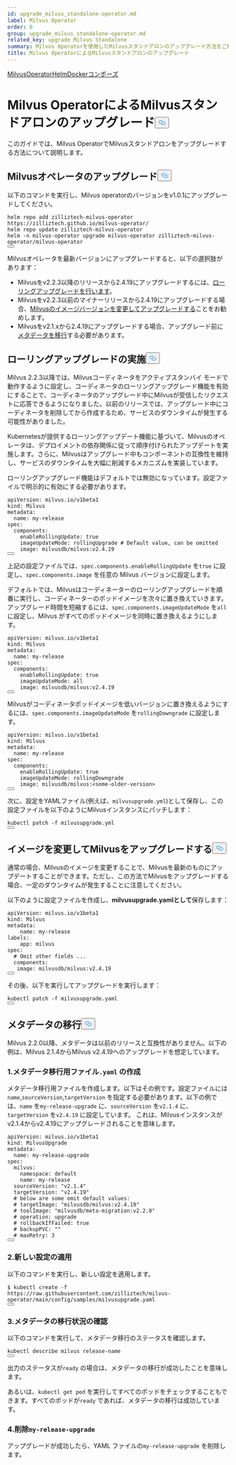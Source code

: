 ```yaml
---
id: upgrade_milvus_standalone-operator.md
label: Milvus Operator
order: 0
group: upgrade_milvus_standalone-operator.md
related_key: upgrade Milvus Standalone
summary: Milvus Operatorを使用したMilvusスタンドアロンのアップグレード方法をご紹介します。
title: Milvus OperatorによるMilvusスタンドアロンのアップグレード
---
```

<div class="tab-wrapper"><a href="/docs/ja/upgrade_milvus_standalone-operator.md" class='active '>Milvus</a><a href="/docs/ja/upgrade_milvus_standalone-helm.md" class=''>OperatorHelmDocker</a><a href="/docs/ja/upgrade_milvus_standalone-docker.md" class=''>コンポーズ</a></div>
<h1 id="Upgrade-Milvus-Standalone-with-Milvus-Operator" class="common-anchor-header">Milvus OperatorによるMilvusスタンドアロンのアップグレード<button data-href="#Upgrade-Milvus-Standalone-with-Milvus-Operator" class="anchor-icon" translate="no">
      <svg translate="no"
        aria-hidden="true"
        focusable="false"
        height="20"
        version="1.1"
        viewBox="0 0 16 16"
        width="16"
      >
        <path
          fill="#0092E4"
          fill-rule="evenodd"
          d="M4 9h1v1H4c-1.5 0-3-1.69-3-3.5S2.55 3 4 3h4c1.45 0 3 1.69 3 3.5 0 1.41-.91 2.72-2 3.25V8.59c.58-.45 1-1.27 1-2.09C10 5.22 8.98 4 8 4H4c-.98 0-2 1.22-2 2.5S3 9 4 9zm9-3h-1v1h1c1 0 2 1.22 2 2.5S13.98 12 13 12H9c-.98 0-2-1.22-2-2.5 0-.83.42-1.64 1-2.09V6.25c-1.09.53-2 1.84-2 3.25C6 11.31 7.55 13 9 13h4c1.45 0 3-1.69 3-3.5S14.5 6 13 6z"
        ></path>
      </svg>
    </button></h1><p>このガイドでは、Milvus OperatorでMilvusスタンドアロンをアップグレードする方法について説明します。</p>
<h2 id="Upgrade-your-Milvus-operator" class="common-anchor-header">Milvusオペレータのアップグレード<button data-href="#Upgrade-your-Milvus-operator" class="anchor-icon" translate="no">
      <svg translate="no"
        aria-hidden="true"
        focusable="false"
        height="20"
        version="1.1"
        viewBox="0 0 16 16"
        width="16"
      >
        <path
          fill="#0092E4"
          fill-rule="evenodd"
          d="M4 9h1v1H4c-1.5 0-3-1.69-3-3.5S2.55 3 4 3h4c1.45 0 3 1.69 3 3.5 0 1.41-.91 2.72-2 3.25V8.59c.58-.45 1-1.27 1-2.09C10 5.22 8.98 4 8 4H4c-.98 0-2 1.22-2 2.5S3 9 4 9zm9-3h-1v1h1c1 0 2 1.22 2 2.5S13.98 12 13 12H9c-.98 0-2-1.22-2-2.5 0-.83.42-1.64 1-2.09V6.25c-1.09.53-2 1.84-2 3.25C6 11.31 7.55 13 9 13h4c1.45 0 3-1.69 3-3.5S14.5 6 13 6z"
        ></path>
      </svg>
    </button></h2><p>以下のコマンドを実行し、Milvus operatorのバージョンをv1.0.1にアップグレードしてください。</p>
<pre><code translate="no">helm repo <span class="hljs-keyword">add</span> zilliztech-milvus-<span class="hljs-keyword">operator</span> https:<span class="hljs-comment">//zilliztech.github.io/milvus-operator/</span>
helm repo update zilliztech-milvus-<span class="hljs-keyword">operator</span>
helm -n milvus-<span class="hljs-keyword">operator</span> upgrade milvus-<span class="hljs-keyword">operator</span> zilliztech-milvus-<span class="hljs-keyword">operator</span>/milvus-<span class="hljs-keyword">operator</span>
<button class="copy-code-btn"></button></code></pre>
<p>Milvusオペレータを最新バージョンにアップグレードすると、以下の選択肢があります：</p>
<ul>
<li>Milvusをv2.2.3以降のリリースから2.4.19にアップグレードするには、<a href="#Conduct-a-rolling-upgrade">ローリングアップグレードを行います</a>。</li>
<li>Milvusをv2.2.3以前のマイナーリリースから2.4.19にアップグレードする場合、<a href="#Upgrade-Milvus-by-changing-its-image">Milvusのイメージバージョンを変更してアップグレードする</a>ことをお勧めします。</li>
<li>Milvusをv2.1.xから2.4.19にアップグレードする場合、アップグレード前に<a href="#Migrate-the-metadata">メタデータを移行</a>する必要があります。</li>
</ul>
<h2 id="Conduct-a-rolling-upgrade" class="common-anchor-header">ローリングアップグレードの実施<button data-href="#Conduct-a-rolling-upgrade" class="anchor-icon" translate="no">
      <svg translate="no"
        aria-hidden="true"
        focusable="false"
        height="20"
        version="1.1"
        viewBox="0 0 16 16"
        width="16"
      >
        <path
          fill="#0092E4"
          fill-rule="evenodd"
          d="M4 9h1v1H4c-1.5 0-3-1.69-3-3.5S2.55 3 4 3h4c1.45 0 3 1.69 3 3.5 0 1.41-.91 2.72-2 3.25V8.59c.58-.45 1-1.27 1-2.09C10 5.22 8.98 4 8 4H4c-.98 0-2 1.22-2 2.5S3 9 4 9zm9-3h-1v1h1c1 0 2 1.22 2 2.5S13.98 12 13 12H9c-.98 0-2-1.22-2-2.5 0-.83.42-1.64 1-2.09V6.25c-1.09.53-2 1.84-2 3.25C6 11.31 7.55 13 9 13h4c1.45 0 3-1.69 3-3.5S14.5 6 13 6z"
        ></path>
      </svg>
    </button></h2><p>Milvus 2.2.3以降では、Milvusコーディネータをアクティブスタンバイ モードで動作するように設定し、コーディネータのローリングアップグレード機能を有効にすることで、コーディネータのアップグレード中にMilvusが受信したリクエストに応答できるようになりました。以前のリリースでは、アップグレード中にコーディネータを削除してから作成するため、サービスのダウンタイムが発生する可能性がありました。</p>
<p>Kubernetesが提供するローリングアップデート機能に基づいて、Milvusのオペレータは、デプロイメントの依存関係に従って順序付けられたアップデートを実施します。さらに、Milvusはアップグレード中もコンポーネントの互換性を維持し、サービスのダウンタイムを大幅に削減するメカニズムを実装しています。</p>
<p>ローリングアップグレード機能はデフォルトでは無効になっています。設定ファイルで明示的に有効にする必要があります。</p>
<pre><code translate="no" class="language-yaml">apiVersion: milvus.io/v1beta1
kind: Milvus
metadata:
  name: my-release
spec:
  components:
    enableRollingUpdate: <span class="hljs-literal">true</span>
    imageUpdateMode: rollingUpgrade <span class="hljs-comment"># Default value, can be omitted</span>
    image: milvusdb/milvus:v2.4.19
<button class="copy-code-btn"></button></code></pre>
<p>上記の設定ファイルでは、<code translate="no">spec.components.enableRollingUpdate</code> を<code translate="no">true</code> に設定し、<code translate="no">spec.components.image</code> を任意の Milvus バージョンに設定します。</p>
<p>デフォルトでは、Milvusはコーディネーターのローリングアップグレードを順番に実行し、コーディネーターのポッドイメージを次々に置き換えていきます。アップグレード時間を短縮するには、<code translate="no">spec.components.imageUpdateMode</code> を<code translate="no">all</code> に設定し、Milvus がすべてのポッドイメージを同時に置き換えるようにします。</p>
<pre><code translate="no" class="language-yaml">apiVersion: milvus.io/v1beta1
kind: Milvus
metadata:
  name: my-release
spec:
  components:
    enableRollingUpdate: <span class="hljs-literal">true</span>
    imageUpdateMode: all
    image: milvusdb/milvus:v2.4.19
<button class="copy-code-btn"></button></code></pre>
<p>Milvusがコーディネータポッドイメージを低いバージョンに置き換えるようにするには、<code translate="no">spec.components.imageUpdateMode</code> を<code translate="no">rollingDowngrade</code> に設定します。</p>
<pre><code translate="no" class="language-yaml">apiVersion: milvus.io/v1beta1
kind: Milvus
metadata:
  name: my-release
spec:
  components:
    enableRollingUpdate: <span class="hljs-literal">true</span>
    imageUpdateMode: rollingDowngrade
    image: milvusdb/milvus:&lt;some-older-version&gt;
<button class="copy-code-btn"></button></code></pre>
<p>次に、設定をYAMLファイル(例えば、<code translate="no">milvusupgrade.yml</code>)として保存し、この設定ファイルを以下のようにMilvusインスタンスにパッチします：</p>
<pre><code translate="no" class="language-shell">kubectl patch -f milvusupgrade.yml
<button class="copy-code-btn"></button></code></pre>
<h2 id="Upgrade-Milvus-by-changing-its-image" class="common-anchor-header">イメージを変更してMilvusをアップグレードする<button data-href="#Upgrade-Milvus-by-changing-its-image" class="anchor-icon" translate="no">
      <svg translate="no"
        aria-hidden="true"
        focusable="false"
        height="20"
        version="1.1"
        viewBox="0 0 16 16"
        width="16"
      >
        <path
          fill="#0092E4"
          fill-rule="evenodd"
          d="M4 9h1v1H4c-1.5 0-3-1.69-3-3.5S2.55 3 4 3h4c1.45 0 3 1.69 3 3.5 0 1.41-.91 2.72-2 3.25V8.59c.58-.45 1-1.27 1-2.09C10 5.22 8.98 4 8 4H4c-.98 0-2 1.22-2 2.5S3 9 4 9zm9-3h-1v1h1c1 0 2 1.22 2 2.5S13.98 12 13 12H9c-.98 0-2-1.22-2-2.5 0-.83.42-1.64 1-2.09V6.25c-1.09.53-2 1.84-2 3.25C6 11.31 7.55 13 9 13h4c1.45 0 3-1.69 3-3.5S14.5 6 13 6z"
        ></path>
      </svg>
    </button></h2><p>通常の場合、Milvusのイメージを変更することで、Milvusを最新のものにアップデートすることができます。ただし、この方法でMilvusをアップグレードする場合、一定のダウンタイムが発生することに注意してください。</p>
<p>以下のように設定ファイルを作成し、<strong>milvusupgrade.yamlとして</strong>保存します：</p>
<pre><code translate="no" class="language-yaml">apiVersion: milvus.io/v1beta1
kind: Milvus
metadata:
    name: my-release
labels:
    app: milvus
spec:
  <span class="hljs-comment"># Omit other fields ...</span>
  components:
   image: milvusdb/milvus:v2.4.19
<button class="copy-code-btn"></button></code></pre>
<p>その後、以下を実行してアップグレードを実行します：</p>
<pre><code translate="no" class="language-shell">kubectl patch -f milvusupgrade.yaml
<button class="copy-code-btn"></button></code></pre>
<h2 id="Migrate-the-metadata" class="common-anchor-header">メタデータの移行<button data-href="#Migrate-the-metadata" class="anchor-icon" translate="no">
      <svg translate="no"
        aria-hidden="true"
        focusable="false"
        height="20"
        version="1.1"
        viewBox="0 0 16 16"
        width="16"
      >
        <path
          fill="#0092E4"
          fill-rule="evenodd"
          d="M4 9h1v1H4c-1.5 0-3-1.69-3-3.5S2.55 3 4 3h4c1.45 0 3 1.69 3 3.5 0 1.41-.91 2.72-2 3.25V8.59c.58-.45 1-1.27 1-2.09C10 5.22 8.98 4 8 4H4c-.98 0-2 1.22-2 2.5S3 9 4 9zm9-3h-1v1h1c1 0 2 1.22 2 2.5S13.98 12 13 12H9c-.98 0-2-1.22-2-2.5 0-.83.42-1.64 1-2.09V6.25c-1.09.53-2 1.84-2 3.25C6 11.31 7.55 13 9 13h4c1.45 0 3-1.69 3-3.5S14.5 6 13 6z"
        ></path>
      </svg>
    </button></h2><p>Milvus 2.2.0以降、メタデータは以前のリリースと互換性がありません。以下の例は、Milvus 2.1.4からMilvus v2.4.19へのアップグレードを想定しています。</p>
<h3 id="1-Create-a-yaml-file-for-metadata-migration" class="common-anchor-header">1.メタデータ移行用ファイル<code translate="no">.yaml</code> の作成</h3><p>メタデータ移行用ファイルを作成します。以下はその例です。設定ファイルには<code translate="no">name</code>,<code translate="no">sourceVersion</code>,<code translate="no">targetVersion</code> を指定する必要があります。以下の例では、<code translate="no">name</code> を<code translate="no">my-release-upgrade</code> に、<code translate="no">sourceVersion</code> を<code translate="no">v2.1.4</code> に、<code translate="no">targetVersion</code> を<code translate="no">v2.4.19</code> に設定しています。 これは、Milvusインスタンスがv2.1.4からv2.4.19にアップグレードされることを意味します。</p>
<pre><code translate="no">apiVersion: milvus.io/v1beta1
kind: MilvusUpgrade
metadata:
  name: my-release-upgrade
spec:
  milvus:
    namespace: default
    name: my-release
  sourceVersion: <span class="hljs-string">&quot;v2.1.4&quot;</span>
  targetVersion: <span class="hljs-string">&quot;v2.4.19&quot;</span>
  <span class="hljs-comment"># below are some omit default values:</span>
  <span class="hljs-comment"># targetImage: &quot;milvusdb/milvus:v2.4.19&quot;</span>
  <span class="hljs-comment"># toolImage: &quot;milvusdb/meta-migration:v2.2.0&quot;</span>
  <span class="hljs-comment"># operation: upgrade</span>
  <span class="hljs-comment"># rollbackIfFailed: true</span>
  <span class="hljs-comment"># backupPVC: &quot;&quot;</span>
  <span class="hljs-comment"># maxRetry: 3</span>
<button class="copy-code-btn"></button></code></pre>
<h3 id="2-Apply-the-new-configuration" class="common-anchor-header">2.新しい設定の適用</h3><p>以下のコマンドを実行し、新しい設定を適用します。</p>
<pre><code translate="no">$ kubectl create -f <span class="hljs-attr">https</span>:<span class="hljs-comment">//raw.githubusercontent.com/zilliztech/milvus-operator/main/config/samples/milvusupgrade.yaml</span>
<button class="copy-code-btn"></button></code></pre>
<h3 id="3-Check-the-status-of-metadata-migration" class="common-anchor-header">3.メタデータの移行状況の確認</h3><p>以下のコマンドを実行して、メタデータ移行のステータスを確認します。</p>
<pre><code translate="no">kubectl describe milvus release-name
<button class="copy-code-btn"></button></code></pre>
<p>出力のステータスが<code translate="no">ready</code> の場合は、メタデータの移行が成功したことを意味します。</p>
<p>あるいは、<code translate="no">kubectl get pod</code> を実行してすべてのポッドをチェックすることもできます。すべてのポッドが<code translate="no">ready</code> であれば、メタデータの移行は成功しています。</p>
<h3 id="4-Delete-my-release-upgrade" class="common-anchor-header">4.削除<code translate="no">my-release-upgrade</code></h3><p>アップグレードが成功したら、YAML ファイルの<code translate="no">my-release-upgrade</code> を削除します。</p>

